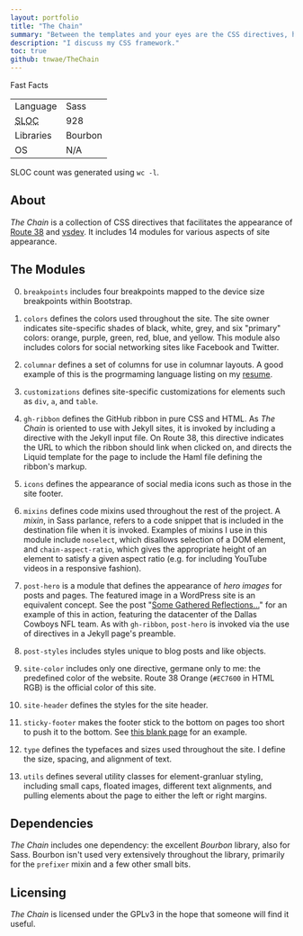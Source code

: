 ```yaml
---
layout: portfolio
title: "The Chain"
summary: "Between the templates and your eyes are the CSS directives, helpfully gathered into a reusable collection called _The Chain_."
description: "I discuss my CSS framework."
toc: true
github: tnwae/TheChain
---
```

<div class='factbox col-md-4 col-xs-12 pull-right'>
  <p class='h4'>
    Fast Facts
  </p>
  <table class='col-xs-12'>
    <tbody>
      <tr>
        <td>Language</td><td>Sass</td>
      </tr>
      <tr>
        <td><abbr title='source lines of code'>SLOC</abbr></td><td>928</td>
      </tr>
      <tr>
        <td>Libraries</td><td>Bourbon</td>
      </tr>
      <tr>
        <td>OS</td><td>N/A</td>
      </tr>
    </tbody>
  </table>
  <p class='vs'>SLOC count was generated using <code>wc -l</code>.</p>
</div>

## About

_The Chain_ is a collection of CSS directives that facilitates the
appearance of [Route 38](/) and [vsdev](//vsdev.org).  It includes 14
modules for various aspects of site appearance.

## The Modules

0. `breakpoints` includes four breakpoints mapped to the device size
   breakpoints within Bootstrap.

1. `colors` defines the colors used throughout the site.  The site owner
   indicates site-specific shades of black, white, grey, and six "primary"
   colors: orange, purple, green, red, blue, and yellow.  This module
   also includes colors for social networking sites like Facebook and
   Twitter.

2. `columnar` defines a set of columns for use in columnar layouts.  A
   good example of this is the progrmaming language listing on my
   [resume](/resume).

3. `customizations` defines site-specific customizations for elements
   such as `div`, `a`, and `table`.

4. `gh-ribbon` defines the GitHub ribbon in pure CSS and HTML.  As _The
   Chain_ is oriented to use with Jekyll sites, it is invoked by including
   a directive with the Jekyll input file.  On Route 38, this directive
   indicates the URL to which the ribbon should link when clicked on,
   and directs the Liquid template for the page to include the Haml file
   defining the ribbon's markup.

5. `icons` defines the appearance of social media icons such as those in
   the site footer.

6. `mixins` defines code mixins used throughout the rest of the project.
   A _mixin_, in Sass parlance, refers to a code snippet that is
   included in the destination file when it is invoked.  Examples of
   mixins I use in this module include `noselect`, which disallows
   selection of a DOM element, and `chain-aspect-ratio`, which gives the
   appropriate height of an element to satisfy a given aspect ratio
   (e.g. for including YouTube videos in a responsive fashion).

7. `post-hero` is a module that defines the appearance of _hero images_
   for posts and pages.  The featured image in a WordPress site is an
   equivalent concept.  See the post "[Some Gathered
   Reflections...](/2014/04/reflections)" for an example of this in
   action, featuring the datacenter of the Dallas Cowboys NFL team.  As
   with `gh-ribbon`, `post-hero` is invoked via the use of directives in
   a Jekyll page's preamble.

8. `post-styles` includes styles unique to blog posts and like objects.

9. `site-color` includes only one directive, germane only to me: the
   predefined color of the website.  Route 38 Orange (`#EC7600` in HTML
   RGB) is the official color of this site.

10. `site-header` defines the styles for the site header.

11. `sticky-footer` makes the footer stick to the bottom on pages too
    short to push it to the bottom.  See [this blank page](blank.html) for
    an example.

12. `type` defines the typefaces and sizes used throughout the site.  I
    define the size, spacing, and alignment of text.

13. `utils` defines several utility classes for element-granluar
   styling, including <span class='chain-textsc'>small caps</span>,
   floated images, different text alignments, and pulling elements about
   the page to either the left or right margins.

## Dependencies

_The Chain_ includes one dependency: the excellent _Bourbon_ library,
also for Sass.  Bourbon isn't used very extensively throughout the
library, primarily for the `prefixer` mixin and a few other small bits.

## Licensing

_The Chain_ is licensed under the GPLv3 in the hope that someone will
find it useful.
